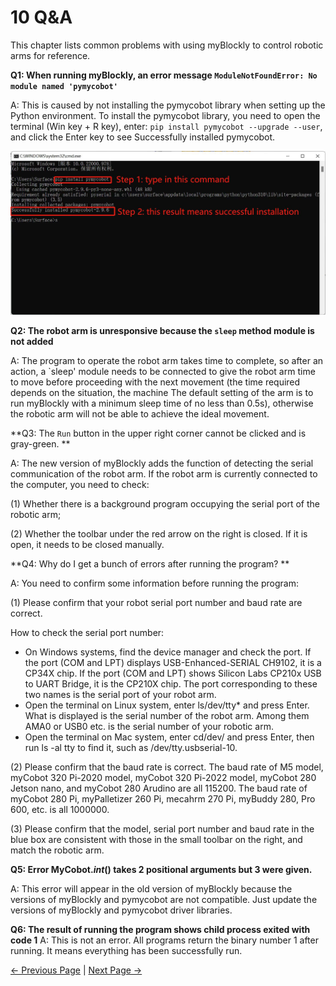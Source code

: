 # 10 Q&A

This chapter lists common problems with using myBlockly to control robotic arms for reference.

**Q1: When running myBlockly, an error message `ModuleNotFoundError: No module named 'pymycobot'`**

A: This is caused by not installing the pymycobot library when setting up the Python environment. To install the pymycobot library, you need to open the terminal (Win key + R key), enter: `pip install pymycobot --upgrade --user`, and click the Enter key to see Successfully installed pymycobot.

<img src="../../../../resources/5-BasicApplication/5.2.1/m5/img/Q&A/pymycobotinstallation.jpg" style="zoom: 50%;" />



**Q2: The robot arm is unresponsive because the `sleep` method module is not added**

A: The program to operate the robot arm takes time to complete, so after an action, a `sleep' module needs to be connected to give the robot arm time to move before proceeding with the next movement (the time required depends on the situation, the machine The default setting of the arm is to run myBlockly with a minimum sleep time of no less than 0.5s), otherwise the robotic arm will not be able to achieve the ideal movement.



**Q3: The `Run` button in the upper right corner cannot be clicked and is gray-green. **

A: The new version of myBlockly adds the function of detecting the serial communication of the robot arm. If the robot arm is currently connected to the computer, you need to check:

(1) Whether there is a background program occupying the serial port of the robotic arm;

(2) Whether the toolbar under the red arrow on the right is closed. If it is open, it needs to be closed manually.



**Q4: Why do I get a bunch of errors after running the program? **

A: You need to confirm some information before running the program:

(1) Please confirm that your robot serial port number and baud rate are correct.

 How to check the serial port number:

* On Windows systems, find the device manager and check the port.
   If the port (COM and LPT) displays USB-Enhanced-SERIAL CH9102, it is a CP34X chip.
   If the port (COM and LPT) shows Silicon Labs CP210x USB to UART Bridge, it is the CP210X chip. The port corresponding to these two names is the serial port of your robot arm.
* Open the terminal on Linux system, enter ls/dev/tty* and press Enter. What is displayed is the serial number of the robot arm. Among them AMA0 or USB0
   etc. is the serial number of your robotic arm.
* Open the terminal on Mac system, enter cd/dev/ and press Enter, then run ls -al tty to find it, such as /dev/tty.usbserial-10.

(2) Please confirm that the baud rate is correct. The baud rate of M5 model, myCobot 320 Pi-2020 model, myCobot 320 Pi-2022 model, myCobot 280 Jetson nano, and myCobot 280 Arudino are all 115200. The baud rate of myCobot 280 Pi, myPalletizer 260 Pi, mecahrm 270 Pi, myBuddy 280, Pro 600, etc. is all 1000000.

(3) Please confirm that the model, serial port number and baud rate in the blue box are consistent with those in the small toolbar on the right, and match the robotic arm.



**Q5: Error MyCobot._int_() takes 2 positional arguments but 3 were given.**

A: This error will appear in the old version of myBlockly because the versions of myBlockly and pymycobot are not compatible. Just update the versions of myBlockly and pymycobot driver libraries.



**Q6: The result of running the program shows child process exited with code 1**
A: This is not an error. All programs return the binary number 1 after running. It means everything has been successfully run.



  [← Previous Page](./9-PumpUse.md) | [Next Page →](./11-api.md)
